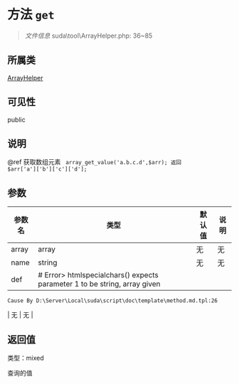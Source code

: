 # 方法 `get`

> *文件信息* suda\tool\ArrayHelper.php: 36~85

## 所属类 

[ArrayHelper](../ArrayHelper.md)

## 可见性

public

## 说明

@ref  获取数组元素
<code>
array_get_value('a.b.c.d',$arr);
返回 $arr['a']['b']['c']['d'];
</code>

## 参数


| 参数名 | 类型 | 默认值 | 说明 |
|--------|-----|-------|-------|
| array |  array | 无 | 无 |
| name |  string | 无 | 无 |
| def |  # Error> htmlspecialchars() expects parameter 1 to be string, array given
	Cause By D:\Server\Local\suda\script\doc\template\method.md.tpl:26
 | 无 | 无 |



## 返回值

类型：mixed

 查询的值


